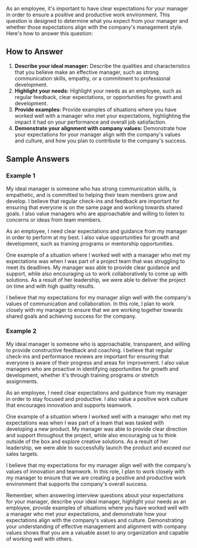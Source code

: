 
As an employee, it's important to have clear expectations for your manager in order to ensure a positive and productive work environment. This question is designed to determine what you expect from your manager and whether those expectations align with the company's management style. Here's how to answer this question:

How to Answer
-------------

1. **Describe your ideal manager:** Describe the qualities and characteristics that you believe make an effective manager, such as strong communication skills, empathy, or a commitment to professional development.
2. **Highlight your needs:** Highlight your needs as an employee, such as regular feedback, clear expectations, or opportunities for growth and development.
3. **Provide examples:** Provide examples of situations where you have worked well with a manager who met your expectations, highlighting the impact it had on your performance and overall job satisfaction.
4. **Demonstrate your alignment with company values:** Demonstrate how your expectations for your manager align with the company's values and culture, and how you plan to contribute to the company's success.

Sample Answers
--------------

### Example 1

My ideal manager is someone who has strong communication skills, is empathetic, and is committed to helping their team members grow and develop. I believe that regular check-ins and feedback are important for ensuring that everyone is on the same page and working towards shared goals. I also value managers who are approachable and willing to listen to concerns or ideas from team members.

As an employee, I need clear expectations and guidance from my manager in order to perform at my best. I also value opportunities for growth and development, such as training programs or mentorship opportunities.

One example of a situation where I worked well with a manager who met my expectations was when I was part of a project team that was struggling to meet its deadlines. My manager was able to provide clear guidance and support, while also encouraging us to work collaboratively to come up with solutions. As a result of her leadership, we were able to deliver the project on time and with high quality results.

I believe that my expectations for my manager align well with the company's values of communication and collaboration. In this role, I plan to work closely with my manager to ensure that we are working together towards shared goals and achieving success for the company.

### Example 2

My ideal manager is someone who is approachable, transparent, and willing to provide constructive feedback and coaching. I believe that regular check-ins and performance reviews are important for ensuring that everyone is aware of their progress and areas for improvement. I also value managers who are proactive in identifying opportunities for growth and development, whether it's through training programs or stretch assignments.

As an employee, I need clear expectations and guidance from my manager in order to stay focused and productive. I also value a positive work culture that encourages innovation and supports teamwork.

One example of a situation where I worked well with a manager who met my expectations was when I was part of a team that was tasked with developing a new product. My manager was able to provide clear direction and support throughout the project, while also encouraging us to think outside of the box and explore creative solutions. As a result of her leadership, we were able to successfully launch the product and exceed our sales targets.

I believe that my expectations for my manager align well with the company's values of innovation and teamwork. In this role, I plan to work closely with my manager to ensure that we are creating a positive and productive work environment that supports the company's overall success.

Remember, when answering interview questions about your expectations for your manager, describe your ideal manager, highlight your needs as an employee, provide examples of situations where you have worked well with a manager who met your expectations, and demonstrate how your expectations align with the company's values and culture. Demonstrating your understanding of effective management and alignment with company values shows that you are a valuable asset to any organization and capable of working well with others.
